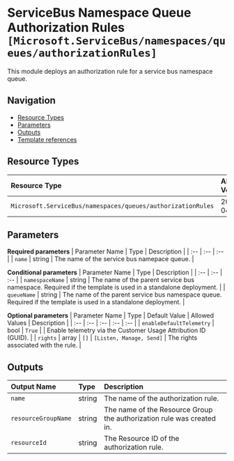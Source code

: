 # ServiceBus Namespace Queue Authorization Rules `[Microsoft.ServiceBus/namespaces/queues/authorizationRules]`

This module deploys an authorization rule for a service bus namespace queue.

## Navigation

- [Resource Types](#Resource-Types)
- [Parameters](#Parameters)
- [Outputs](#Outputs)
- [Template references](#Template-references)

## Resource Types

| Resource Type | API Version |
| :-- | :-- |
| `Microsoft.ServiceBus/namespaces/queues/authorizationRules` | 2017-04-01 |

## Parameters

**Required parameters**
| Parameter Name | Type | Description |
| :-- | :-- | :-- |
| `name` | string | The name of the service bus namepace queue. |

**Conditional parameters**
| Parameter Name | Type | Description |
| :-- | :-- | :-- |
| `namespaceName` | string | The name of the parent service bus namespace. Required if the template is used in a standalone deployment. |
| `queueName` | string | The name of the parent service bus namespace queue. Required if the template is used in a standalone deployment. |

**Optional parameters**
| Parameter Name | Type | Default Value | Allowed Values | Description |
| :-- | :-- | :-- | :-- | :-- |
| `enableDefaultTelemetry` | bool | `True` |  | Enable telemetry via the Customer Usage Attribution ID (GUID). |
| `rights` | array | `[]` | `[Listen, Manage, Send]` | The rights associated with the rule. |

## Outputs

| Output Name | Type | Description |
| :-- | :-- | :-- |
| `name` | string | The name of the authorization rule. |
| `resourceGroupName` | string | The name of the Resource Group the authorization rule was created in. |
| `resourceId` | string | The Resource ID of the authorization rule. |

